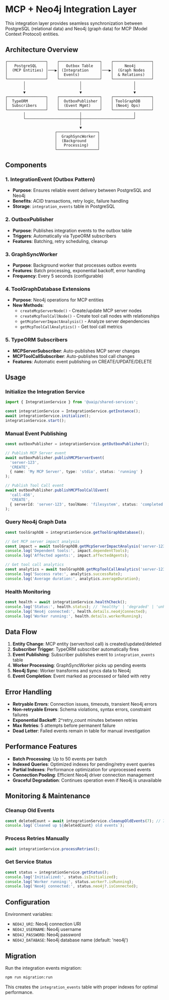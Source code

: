 # MCP + Neo4j Integration Layer

This integration layer provides seamless synchronization between PostgreSQL (relational data) and Neo4j (graph data) for MCP (Model Context Protocol) entities.

## Architecture Overview

```
┌─────────────────┐    ┌──────────────────┐    ┌─────────────────┐
│   PostgreSQL    │    │   Outbox Table   │    │     Neo4j       │
│  (MCP Entities) │───▶│ (Integration     │───▶│  (Graph Nodes   │
│                 │    │  Events)         │    │  & Relations)   │
└─────────────────┘    └──────────────────┘    └─────────────────┘
        │                        │                       │
        │                        │                       │
        ▼                        ▼                       ▼
┌─────────────────┐    ┌──────────────────┐    ┌─────────────────┐
│  TypeORM        │    │  OutboxPublisher │    │ ToolGraphDB     │
│  Subscribers    │    │  (Event Mgmt)    │    │ (Neo4j Ops)     │
└─────────────────┘    └──────────────────┘    └─────────────────┘
        │                        │                       │
        └────────────────────────┼───────────────────────┘
                                 │
                                 ▼
                      ┌──────────────────┐
                      │  GraphSyncWorker │
                      │  (Background     │
                      │   Processing)    │
                      └──────────────────┘
```

## Components

### 1. IntegrationEvent (Outbox Pattern)
- **Purpose**: Ensures reliable event delivery between PostgreSQL and Neo4j
- **Benefits**: ACID transactions, retry logic, failure handling
- **Storage**: `integration_events` table in PostgreSQL

### 2. OutboxPublisher
- **Purpose**: Publishes integration events to the outbox table
- **Triggers**: Automatically via TypeORM subscribers
- **Features**: Batching, retry scheduling, cleanup

### 3. GraphSyncWorker
- **Purpose**: Background worker that processes outbox events
- **Features**: Batch processing, exponential backoff, error handling
- **Frequency**: Every 5 seconds (configurable)

### 4. ToolGraphDatabase Extensions
- **Purpose**: Neo4j operations for MCP entities
- **New Methods**:
  - `createMcpServerNode()` - Create/update MCP server nodes
  - `createMcpToolCallNode()` - Create tool call nodes with relationships
  - `getMcpServerImpactAnalysis()` - Analyze server dependencies
  - `getMcpToolCallAnalytics()` - Get tool call metrics

### 5. TypeORM Subscribers
- **MCPServerSubscriber**: Auto-publishes MCP server changes
- **MCPToolCallSubscriber**: Auto-publishes tool call changes
- **Features**: Automatic event publishing on CREATE/UPDATE/DELETE

## Usage

### Initialize the Integration Service

```typescript
import { IntegrationService } from '@uaip/shared-services';

const integrationService = IntegrationService.getInstance();
await integrationService.initialize();
integrationService.start();
```

### Manual Event Publishing

```typescript
const outboxPublisher = integrationService.getOutboxPublisher();

// Publish MCP Server event
await outboxPublisher.publishMCPServerEvent(
  'server-123',
  'CREATE',
  { name: 'My MCP Server', type: 'stdio', status: 'running' }
);

// Publish Tool Call event
await outboxPublisher.publishMCPToolCallEvent(
  'call-456',
  'CREATE',
  { serverId: 'server-123', toolName: 'filesystem', status: 'completed' }
);
```

### Query Neo4j Graph Data

```typescript
const toolGraphDB = integrationService.getToolGraphDatabase();

// Get MCP server impact analysis
const impact = await toolGraphDB.getMcpServerImpactAnalysis('server-123');
console.log('Dependent tools:', impact.dependentTools);
console.log('Affected agents:', impact.affectedAgents);

// Get tool call analytics
const analytics = await toolGraphDB.getMcpToolCallAnalytics('server-123');
console.log('Success rate:', analytics.successRate);
console.log('Average duration:', analytics.averageDuration);
```

### Health Monitoring

```typescript
const health = await integrationService.healthCheck();
console.log('Status:', health.status); // 'healthy' | 'degraded' | 'unhealthy'
console.log('Neo4j connected:', health.details.neo4jConnected);
console.log('Worker running:', health.details.workerRunning);
```

## Data Flow

1. **Entity Change**: MCP entity (server/tool call) is created/updated/deleted
2. **Subscriber Trigger**: TypeORM subscriber automatically fires
3. **Event Publishing**: Subscriber publishes event to `integration_events` table
4. **Worker Processing**: GraphSyncWorker picks up pending events
5. **Neo4j Sync**: Worker transforms and syncs data to Neo4j
6. **Event Completion**: Event marked as processed or failed with retry

## Error Handling

- **Retryable Errors**: Connection issues, timeouts, transient Neo4j errors
- **Non-retryable Errors**: Schema violations, syntax errors, constraint failures
- **Exponential Backoff**: 2^retry_count minutes between retries
- **Max Retries**: 5 attempts before permanent failure
- **Dead Letter**: Failed events remain in table for manual investigation

## Performance Features

- **Batch Processing**: Up to 50 events per batch
- **Indexed Queries**: Optimized indexes for pending/retry event queries
- **Partial Indexes**: Performance optimization for unprocessed events
- **Connection Pooling**: Efficient Neo4j driver connection management
- **Graceful Degradation**: Continues operation even if Neo4j is unavailable

## Monitoring & Maintenance

### Cleanup Old Events
```typescript
const deletedCount = await integrationService.cleanupOldEvents(7); // 7 days
console.log(`Cleaned up ${deletedCount} old events`);
```

### Process Retries Manually
```typescript
await integrationService.processRetries();
```

### Get Service Status
```typescript
const status = integrationService.getStatus();
console.log('Initialized:', status.isInitialized);
console.log('Worker running:', status.worker?.isRunning);
console.log('Neo4j connected:', status.neo4j?.isConnected);
```

## Configuration

Environment variables:
- `NEO4J_URI`: Neo4j connection URI
- `NEO4J_USERNAME`: Neo4j username
- `NEO4J_PASSWORD`: Neo4j password
- `NEO4J_DATABASE`: Neo4j database name (default: 'neo4j')

## Migration

Run the integration events migration:
```bash
npm run migration:run
```

This creates the `integration_events` table with proper indexes for optimal performance. 